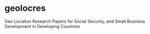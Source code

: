 # geolocres
Geo Location Research Papers for Social  Security, and Small Business Development in Developing Countries 
